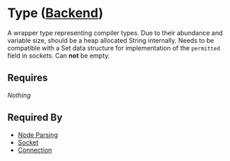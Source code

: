 # Type ([Backend](../backend.md))

A wrapper type representing compiler types. Due to their abundance and variable size, should be a heap allocated String internally. Needs to be compatible with a Set data structure for implementation of the `permitted` field in *sockets*. Can **not** be empty.

## Requires

*Nothing*

## Required By

- [Node Parsing](../node_file_format/parsing.md)
- [Socket](./socket.md)
- [Connection](./connection.md)
